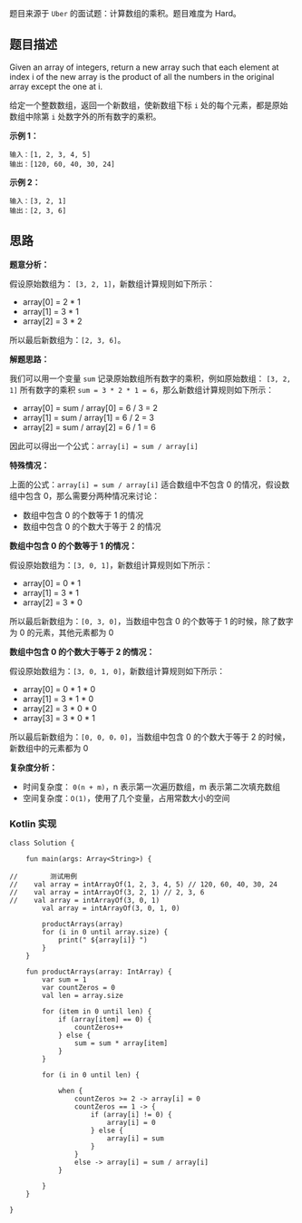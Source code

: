 题目来源于 `Uber` 的面试题：计算数组的乘积。题目难度为 Hard。

## 题目描述

Given an array of integers, return a new array such that each element at index i of the new array is the product of all the numbers in the original array except the one at i.

给定一个整数数组，返回一个新数组，使新数组下标 `i` 处的每个元素，都是原始数组中除第 `i` 处数字外的所有数字的乘积。

**示例 1：**

```
输入：[1, 2, 3, 4, 5]
输出：[120, 60, 40, 30, 24]
```

**示例 2：**

```
输入：[3, 2, 1]
输出：[2, 3, 6]
```

## 思路

**题意分析：**

假设原始数组为： `[3, 2, 1]`，新数组计算规则如下所示：

* array[0] = 2 * 1
* array[1] = 3 * 1
* array[2] = 3 * 2

所以最后新数组为：`[2, 3, 6]`。

**解题思路：**

我们可以用一个变量 `sum` 记录原始数组所有数字的乘积，例如原始数组： `[3, 2, 1]` 所有数字的乘积 `sum = 3 * 2 * 1 = 6`，那么新数组计算规则如下所示：

* array[0] = sum / array[0] = 6 / 3 = 2
* array[1] = sum / array[1] = 6 / 2 = 3
* array[2] = sum / array[2] = 6 / 1 = 6

因此可以得出一个公式：`array[i] = sum / array[i]`

**特殊情况：**

上面的公式：`array[i] = sum / array[i]` 适合数组中不包含 0 的情况，假设数组中包含 0，那么需要分两种情况来讨论：

* 数组中包含 0 的个数等于 1 的情况
* 数组中包含 0 的个数大于等于 2 的情况

**数组中包含 0 的个数等于 1 的情况：**

假设原始数组为：`[3, 0, 1]`，新数组计算规则如下所示：

* array[0] = 0 * 1
* array[1] = 3 * 1
* array[2] = 3 * 0

所以最后新数组为：`[0, 3, 0]`，当数组中包含 0 的个数等于 1 的时候，除了数字为 0 的元素，其他元素都为 0


**数组中包含 0 的个数大于等于 2 的情况：**

假设原始数组为：`[3, 0, 1, 0]`，新数组计算规则如下所示：

* array[0] = 0 * 1 * 0
* array[1] = 3 * 1 * 0
* array[2] = 3 * 0 * 0
* array[3] = 3 * 0 * 1

所以最后新数组为：`[0, 0, 0，0]`，当数组中包含 0 的个数大于等于 2 的时候，新数组中的元素都为 0 

**复杂度分析：**

* 时间复杂度： `0(n + m)`，n 表示第一次遍历数组，m 表示第二次填充数组
* 空间复杂度：`O(1)`，使用了几个变量，占用常数大小的空间

### Kotlin 实现

```
class Solution {

    fun main(args: Array<String>) {

//        测试用例
//    val array = intArrayOf(1, 2, 3, 4, 5) // 120, 60, 40, 30, 24
//    val array = intArrayOf(3, 2, 1) // 2, 3, 6
//    val array = intArrayOf(3, 0, 1)
        val array = intArrayOf(3, 0, 1, 0)

        productArrays(array)
        for (i in 0 until array.size) {
            print(" ${array[i]} ")
        }
    }

    fun productArrays(array: IntArray) {
        var sum = 1
        var countZeros = 0
        val len = array.size

        for (item in 0 until len) {
            if (array[item] == 0) {
                countZeros++
            } else {
                sum = sum * array[item]
            }
        }

        for (i in 0 until len) {

            when {
                countZeros >= 2 -> array[i] = 0
                countZeros == 1 -> {
                    if (array[i] != 0) {
                        array[i] = 0
                    } else {
                        array[i] = sum
                    }
                }
                else -> array[i] = sum / array[i]
            }

        }
    }

}
```

